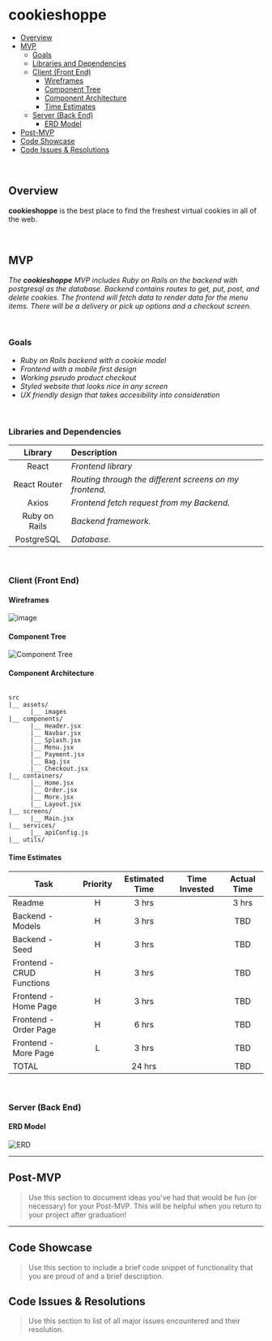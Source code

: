 # cookieshoppe

- [Overview](#overview)
- [MVP](#mvp)
  - [Goals](#goals)
  - [Libraries and Dependencies](#libraries-and-dependencies)
  - [Client (Front End)](#client-front-end)
    - [Wireframes](#wireframes)
    - [Component Tree](#component-tree)
    - [Component Architecture](#component-architecture)
    - [Time Estimates](#time-estimates)
  - [Server (Back End)](#server-back-end)
    - [ERD Model](#erd-model)
- [Post-MVP](#post-mvp)
- [Code Showcase](#code-showcase)
- [Code Issues & Resolutions](#code-issues--resolutions)

<br>

## Overview

**cookieshoppe** is the best place to find the freshest virtual cookies in all of the web.

<br>

## MVP

_The **cookieshoppe** MVP includes Ruby on Rails on the backend with postgresql as the database. Backend contains routes to get, put, post, and delete cookies. The frontend will fetch data to render data for the menu items. There will be a delivery or pick up options and a checkout screen._

<br>

### Goals

- _Ruby on Rails backend with a cookie model_
- _Frontend with a mobile first design_
- _Working pseudo product checkout_
- _Styled website that looks nice in any screen_
- _UX friendly design that takes accesibility into consideration_

<br>

### Libraries and Dependencies

|    Library    | Description                                             |
| :-----------: | :------------------------------------------------------ |
|     React     | _Frontend library_                                      |
| React Router  | _Routing through the different screens on my frontend._ |
|     Axios     | _Frontend fetch request from my Backend._               |
| Ruby on Rails | _Backend framework._                                    |
|  PostgreSQL   | _Database._                                             |

<br>

### Client (Front End)

#### Wireframes

![image](./wireframe.png)

#### Component Tree

![Component Tree](./component.png)

#### Component Architecture

```structure

src
|__ assets/
      |__ images
|__ components/
      |__ Header.jsx
      |__ Navbar.jsx
      |__ Splash.jsx
      |__ Menu.jsx
      |__ Payment.jsx
      |__ Bag.jsx
      |__ Checkout.jsx
|__ containers/
      |__ Home.jsx
      |__ Order.jsx
      |__ More.jsx
      |__ Layout.jsx
|__ screens/
      |__ Main.jsx
|__ services/
      |__ apiConfig.js
|__ utils/

```

#### Time Estimates

| Task                      | Priority | Estimated Time | Time Invested | Actual Time |
| ------------------------- | :------: | :------------: | :-----------: | :---------: |
| Readme                    |    H     |     3 hrs      |               |    3 hrs    |
| Backend - Models          |    H     |     3 hrs      |               |     TBD     |
| Backend - Seed            |    H     |     3 hrs      |               |     TBD     |
| Frontend - CRUD Functions |    H     |     3 hrs      |               |     TBD     |
| Frontend - Home Page      |    H     |     3 hrs      |               |     TBD     |
| Frontend - Order Page     |    H     |     6 hrs      |               |     TBD     |
| Frontend - More Page      |    L     |     3 hrs      |               |     TBD     |
| TOTAL                     |          |     24 hrs     |               |     TBD     |

<br>

### Server (Back End)

#### ERD Model

![ERD](./erd.png)
<br>

---

## Post-MVP

> Use this section to document ideas you've had that would be fun (or necessary) for your Post-MVP. This will be helpful when you return to your project after graduation!

---

## Code Showcase

> Use this section to include a brief code snippet of functionality that you are proud of and a brief description.

## Code Issues & Resolutions

> Use this section to list of all major issues encountered and their resolution.
